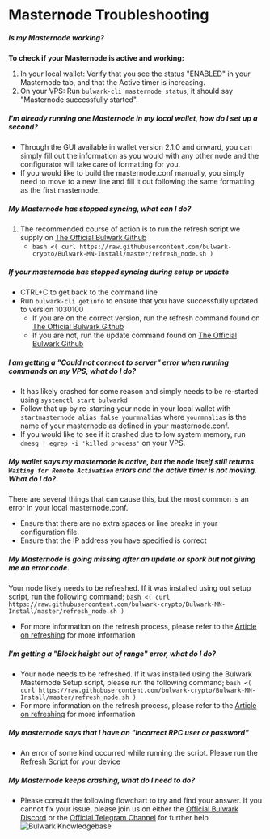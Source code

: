 # Masternode Troubleshooting

##### Is my Masternode working?

 **To check if your Masternode is active and working:**

1. In your local wallet: Verify that you see the status "ENABLED" in your Masternode tab, and that the Active timer is increasing.
2. On your VPS: Run `bulwark-cli masternode status`, it should say "Masternode successfully started".

##### I'm already running one Masternode in my local wallet, how do I set up a second?

* Through the GUI available in wallet version 2.1.0 and onward, you can simply fill out the information as you would with any other node and the configurator will take care of formatting for you.  
* If you would like to build the masternode.conf manually, you simply need to move to a new line and fill it out following the same formatting as the first masternode.

##### My Masternode has stopped syncing, what can I do?

1. The recommended course of action is to run the refresh script we supply on [The Official Bulwark Github](https://github.com/bulwark-crypto/Bulwark-MN-Install#refreshing-node) 
    * `bash <( curl https://raw.githubusercontent.com/bulwark-crypto/Bulwark-MN-Install/master/refresh_node.sh )`

##### If your masternode has stopped syncing during setup or update
* CTRL+C to get back to the command line
* Run `bulwark-cli getinfo` to ensure that you have successfully updated to version 1030100
    * If you are on the correct version, run the refresh command found on [The Official Bulwark Github](https://github.com/bulwark-crypto/Bulwark-MN-Install)
    * If you are not, run the update command found on  [The Official Bulwark Github](https://github.com/bulwark-crypto/Bulwark-MN-Install)

##### I am getting a "Could not connect to server" error when running commands on my VPS, what do I do?
* It has likely crashed for some reason and simply needs to be re-started using `systemctl start bulwarkd`
* Follow that up by re-starting your node in your local wallet with `startmasternode alias false yourmnalias` where `yourmnalias` is the name of your masternode as defined in your masternode.conf.
* If you would like to see if it crashed due to low system memory, run `dmesg | egrep -i 'killed process'` on your VPS.

##### My wallet says my masternode is active, but the node itself still returns `Waiting for Remote Activation` errors and the active timer is not moving. What do I do?
There are several things that can cause this, but the most common is an error in your local masternode.conf.
* Ensure that there are no extra spaces or line breaks in your configuration file.
* Ensure that the IP address you have specified is correct

##### My Masternode is going missing after an update or spork but not giving me an error code.
Your node likely needs to be refreshed. If it was installed using out setup script, run the following command;
`bash <( curl https://raw.githubusercontent.com/bulwark-crypto/Bulwark-MN-Install/master/refresh_node.sh )`
* For more information on the refresh process, please refer to the [Article on refreshing](https://kb.bulwarkcrypto.com/Guides/Refresh-Guide/) for more information

##### I'm getting a "Block height out of range" error, what do I do?
* Your node needs to be refreshed. If it was installed using the Bulwark Masternode Setup script, please run the following command;
`bash <( curl https://raw.githubusercontent.com/bulwark-crypto/Bulwark-MN-Install/master/refresh_node.sh )`
* For more information on the refresh process, please refer to the [Article on refreshing](https://kb.bulwarkcrypto.com/Guides/Refresh-Guide/) for more information

##### My masternode says that I have an "Incorrect RPC user or password"
* An error of some kind occurred while running the script. Please run the [Refresh Script](https://kb.bulwarkcrypto.com/Guides/Refresh-Guide/) for your device  

##### My Masternode keeps crashing, what do I need to do?
* Please consult the following flowchart to try and find your answer. If you cannot fix your issue, please join us on either the [Official Bulwark Discord](https://discord.me/bulwarkcrypto) or the [Official Telegram Channel](https://t.me/bulwarkcrypto) for further help  
![Bulwark Knowledgebase](https://kb.bulwarkcrypto.com/assets/images/nodecrash.png "nodecrash.png")